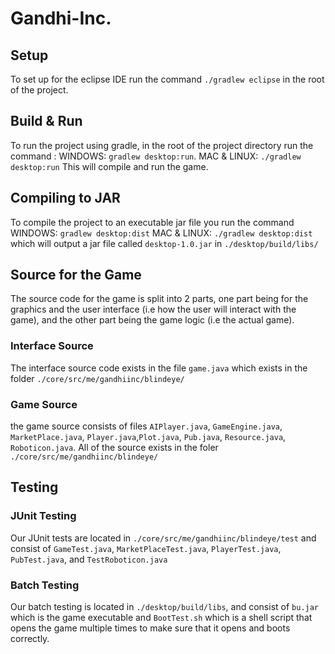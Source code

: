 # Gandhi-Inc.

## Setup
To set up for the eclipse IDE run the command `./gradlew eclipse` in the root of the project.

## Build & Run
To run the project using gradle, in the root of the project directory run the command :
WINDOWS: `gradlew desktop:run`. 
MAC & LINUX: `./gradlew desktop:run`
This will compile and run the game.

## Compiling to JAR
To compile the project to an executable jar file you run the command 
WINDOWS: `gradlew desktop:dist`
MAC & LINUX: `./gradlew desktop:dist`
which will output a jar file called `desktop-1.0.jar` in `./desktop/build/libs/`

## Source for the Game
The source code for the game is split into 2 parts, one part being for the graphics and the user interface (i.e how the user will interact with the game), and the other part being the game logic (i.e the actual game).
### Interface Source
The interface source code exists in the file `game.java` which exists in the folder `./core/src/me/gandhiinc/blindeye/`
### Game Source
the game source consists of files `AIPlayer.java`, `GameEngine.java`, `MarketPlace.java`, `Player.java`,`Plot.java`, `Pub.java`, `Resource.java`, `Roboticon.java`. All of the source exists in the foler `./core/src/me/gandhiinc/blindeye/`
## Testing

### JUnit Testing
Our JUnit tests are located in `./core/src/me/gandhiinc/blindeye/test` and consist of `GameTest.java`, `MarketPlaceTest.java`, `PlayerTest.java`, `PubTest.java`, and `TestRoboticon.java`

### Batch Testing
Our batch testing is located in `./desktop/build/libs`, and consist of `bu.jar` which is the game executable and `BootTest.sh` which is a shell script that opens the game multiple times to make sure that it opens and boots correctly.
